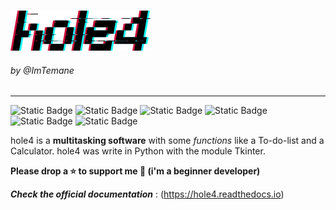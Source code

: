 ![hole4 text](docs/img/hole4-text-img.png)
###### by @ImTemane
---
![Static Badge](https://img.shields.io/badge/License-MIT-green) ![Static Badge](https://img.shields.io/badge/Status-In_development-red)  ![Static Badge](https://img.shields.io/badge/Version-Alpha-red) ![Static Badge](https://img.shields.io/badge/Profile-Minimalist%2FSimple%2FUseful-blue) ![Static Badge](https://img.shields.io/badge/Writen_in-Python-blue) ![Static Badge](https://img.shields.io/badge/Language-English-purple)


hole4 is a **multitasking software** with some *functions* like a To-do-list and a Calculator. hole4 was write in Python with the module Tkinter.  

**Please drop a ⭐ to support me 🥺 (i'm a beginner developer)**

***Check the official documentation*** : (https://hole4.readthedocs.io)


